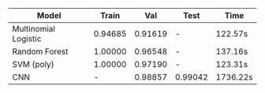 | Model                | Train   | Val     | Test    | Time     |
|----------------------|---------|---------|---------|----------|
| Multinomial Logistic | 0.94685 | 0.91619 | -       | 122.57s  |
| Random Forest        | 1.00000 | 0.96548 | -       | 137.16s  |
| SVM (poly)           | 1.00000 | 0.97190 | -       | 123.31s  |
| CNN                  | -       | 0.98857 | 0.99042 | 1736.22s |
